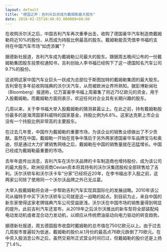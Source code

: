 ```yaml
---
layout: default
title: "德国之声：吉利斥巨资成为戴姆勒最大股东"
date: 2018-02-25T10:48:03.000000+08:00
---
```


在收购沃尔沃之后，中国吉利汽车再次重拳出击，收购了德国豪华汽车制造商戴姆勒将近10%的股份，从而成为持股比例最高的股东。戴姆勒能否凭借李书福的支持在中国汽车市场“如虎添翼”？

据德新社报道，吉利汽车成为戴姆勒公司最大的股东。跟据周五晚间公布的一份戴姆勒集团股东投票权通知书，吉利创始人李书福已经购下了这一德国知名汽车公司9.7%的股份。

这说明这家中国汽车业巨头一跃成为总部位于斯图加特的戴姆勒集团的最大股东。吉利曾在多年前收购瑞典的沃尔沃汽车，从而被欧洲业界所熟知。据彭博新闻社（Bloomberg）报道称，亿万富豪李书福上周募集了将近75亿欧元的资金，用于入股戴姆勒。而戴姆勒方面则表示，欢迎任何对企业具有长期兴趣的股东。

几周以来，关于李书福大举入股戴姆勒的猜测甚嚣尘上。在此之前，持有戴姆勒股份最多的是海湾国家科威特的国家基金，持股比例为6.8%。这家达克斯上市企业没有一个持股比例非常高的主要股东。

在过去几年里，中国作为戴姆勒的重要市场，为该企业的销售业绩做出了不少贡献。虽然在中国，戴姆勒一开始在竞争中落后于另外两家德国豪华车品牌宝马和奥迪，但是通过大力扩建销售网络之后，戴姆勒在中国的销售量就在迅猛增长。中国已经成为戴姆勒最重要的市场。

去年年底传出消息，吉利汽车在沃尔沃品牌的卡车制造商也增持股份，成为该公司的最大股东。欧洲投资商Cevian资本将其持有的沃尔沃集团股权全部转售给了吉利。沃尔沃轿车和沃尔沃卡车“分家”已经将近20年，在李书福出手入股之前，这两家公司除了使用同一个沃尔沃品牌之外已无瓜葛。

大举入股戴姆勒将会进一步帮助吉利汽车实现其国际化的发展战略。2010年该公司从福特手中买下沃尔沃轿车公司就是这一战略的起点。到目前为止，来自中国的新东家使得这家老牌瑞典汽车公司受益匪浅，沃尔沃在中国市场的销售量得到明显的提升。此前吉利汽车还宣布，从2019年之后沃尔沃推出的新车型将全部装配纯电动发动机或者混合动力发动机，以顺应从传统燃油驱动向电力驱动的转变趋势。

据德新社报道，周五德国股市收盘时戴姆勒的总市值在750亿欧元以上。由于过去几周股市普遍较为低迷，戴姆勒的股价从1月份的最高点76欧元跌倒了70欧元。在中资入股消息公布之后，虽然交易所正式营业时间已过，但戴姆勒的股价还是上扬了1.4%。

